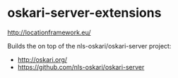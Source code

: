 # oskari-server-extensions

http://locationframework.eu/

Builds the on top of the nls-oskari/oskari-server project:
- http://oskari.org/
- https://github.com/nls-oskari/oskari-server